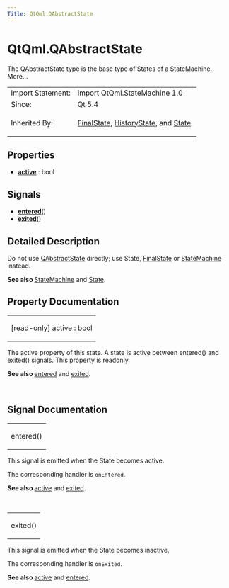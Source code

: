 ```yaml
---
Title: QtQml.QAbstractState
---
```


# QtQml.QAbstractState

<span class="subtitle"></span>
<!-- $$$QAbstractState-brief -->
<p>The QAbstractState type is the base type of States of a StateMachine. More...</p>
<!-- @@@QAbstractState -->
<table class="alignedsummary">
<tr><td class="memItemLeft rightAlign topAlign"> Import Statement:</td><td class="memItemRight bottomAlign"> import QtQml.StateMachine 1.0</td></tr><tr><td class="memItemLeft rightAlign topAlign"> Since:</td><td class="memItemRight bottomAlign">  Qt 5.4</td></tr><tr><td class="memItemLeft rightAlign topAlign"> Inherited By:</td><td class="memItemRight bottomAlign"> <p><a href="QtQml.FinalState.md">FinalState</a>, <a href="QtQml.HistoryState.md">HistoryState</a>, and <a href="QtQml.State.md">State</a>.</p>
</td></tr></table><ul>
</ul>
<h2 id="properties">Properties</h2>
<ul>
<li class="fn"><b><b><a href="#active-prop">active</a></b></b> : bool</li>
</ul>
<h2 id="signals">Signals</h2>
<ul>
<li class="fn"><b><b><a href="#entered-signal">entered</a></b></b>()</li>
<li class="fn"><b><b><a href="#exited-signal">exited</a></b></b>()</li>
</ul>
<!-- $$$QAbstractState-description -->
<h2 id="details">Detailed Description</h2>
</p>
<p>Do not use <a href="index.html">QAbstractState</a> directly; use State, <a href="QtQml.FinalState.md">FinalState</a> or <a href="QtQml.StateMachine.md">StateMachine</a> instead.</p>
<p><b>See also </b><a href="QtQml.StateMachine.md">StateMachine</a> and <a href="QtQml.State.md">State</a>.</p>
<!-- @@@QAbstractState -->
<h2>Property Documentation</h2>
<!-- $$$active -->
<table class="qmlname"><tr valign="top" id="active-prop"><td class="tblQmlPropNode"><p><span class="qmlreadonly">[read-only] </span><span class="name">active</span> : <span class="type">bool</span></p></td></tr></table><p>The active property of this state. A state is active between entered() and exited() signals. This property is readonly.</p>
<p><b>See also </b><a href="#entered-signal">entered</a> and <a href="#exited-signal">exited</a>.</p>
<!-- @@@active -->
<br/>
<h2>Signal Documentation</h2>
<!-- $$$entered -->
<table class="qmlname"><tr valign="top" id="entered-signal"><td class="tblQmlFuncNode"><p><span class="name">entered</span>()</p></td></tr></table><p>This signal is emitted when the State becomes active.</p>
<p>The corresponding handler is <code>onEntered</code>.</p>
<p><b>See also </b><a href="#active-prop">active</a> and <a href="#exited-signal">exited</a>.</p>
<!-- @@@entered -->
<br/>
<!-- $$$exited -->
<table class="qmlname"><tr valign="top" id="exited-signal"><td class="tblQmlFuncNode"><p><span class="name">exited</span>()</p></td></tr></table><p>This signal is emitted when the State becomes inactive.</p>
<p>The corresponding handler is <code>onExited</code>.</p>
<p><b>See also </b><a href="#active-prop">active</a> and <a href="#entered-signal">entered</a>.</p>
<!-- @@@exited -->
<br/>
